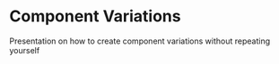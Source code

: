 # Component Variations

Presentation on how to create component variations without repeating yourself
